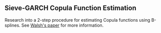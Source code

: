 ## Sieve-GARCH Copula Function Estimation

Research into a 2-step procedure for estimating Copula functions using B-splines. See [Walsh's paper](Papers/KWALSH_metricspaper.pdf) for more information.
